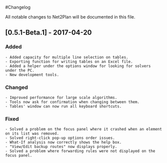 #Changelog

All notable changes to Net2Plan will be documented in this file.

## [0.5.1-Beta.1] - 2017-04-20
### Added
    - Added capacity for multiple line selection on tables.
    - Exporting function for writing tables on an Excel file.
    - Added a helper under the options window for looking for solvers under the PC.
    - New development tools.
### Changed
    - Improved performance for large scale algorithms.
    - Tools now ask for confirmation when changing between them.
    - Tables' window can now run all keyboard shortcuts.
### Fixed
    - Solved a problem on the focus panel where it crashed when an element on its list was removed.
    - Solved right-click pop-up options order issues.
    - What-If analysis now correctly shows the help box.
    - "View/Edit backup routes" now displays properly.
    - Solved a problem where forwarding rules were not displayed on the focus panel.
    